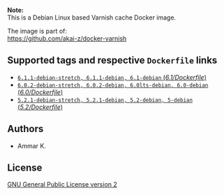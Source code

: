 **Note:**  
This is a Debian Linux based Varnish cache Docker image.

The image is part of:  
https://github.com/akai-z/docker-varnish

## Supported tags and respective `Dockerfile` links

* [`6.1.1-debian-stretch, 6.1.1-debian, 6.1-debian` (*6.1/Dockerfile*)](6.1/Dockerfile)
* [`6.0.2-debian-stretch, 6.0.2-debian, 6.0lts-debian, 6.0-debian` (*6.0/Dockerfile*)](6.0/Dockerfile)
* [`5.2.1-debian-stretch, 5.2.1-debian, 5.2-debian, 5-debian` (*5.2/Dockerfile*)](5.2/Dockerfile)

## Authors

* Ammar K.

## License

[GNU General Public License version 2](LICENSE)
